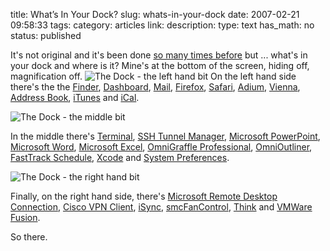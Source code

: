 title: What’s In Your Dock?
slug: whats-in-your-dock
date: 2007-02-21 09:58:33
tags: 
category: articles
link: 
description: 
type: text
has_math: no
status: published

It's not original and it's been done [so many times before](https://www.google.com/search?q=what%27s+in+your+dock "https://www.google.com/search?q=what%27s+in+your+dock") but ... what's in your dock and where is it? Mine's at the bottom of the screen, hiding off, magnification off.
![The Dock - the left hand bit](/wp-content/uploads/2007/02/Dock1.png)
On the left hand side there's the the [Finder](https://www.apple.com/uk/macosx/features/finder/ "https://www.apple.com/uk/macosx/features/finder/"), [Dashboard](https://www.apple.com/uk/macosx/features/dashboard/ "https://www.apple.com/uk/macosx/features/dashboard/"), [Mail](https://www.apple.com/uk/macosx/features/mail/ "https://www.apple.com/uk/macosx/features/mail/"), [Firefox](https://www.mozilla.com/en-US/firefox/ "https://www.mozilla.com/en-US/firefox/"), [Safari](https://www.apple.com/uk/macosx/features/safari/ "https://www.apple.com/uk/macosx/features/safari/"), [Adium](https://www.adiumx.com/ "https://www.adiumx.com/"), [Vienna](https://www.opencommunity.co.uk/vienna2.html "https://www.opencommunity.co.uk/vienna2.html"), [Address Book](https://www.apple.com/uk/macosx/features/addressbook/ "https://www.apple.com/uk/macosx/features/addressbook/"), [iTunes](https://www.apple.com/uk/itunes/ "https://www.apple.com/uk/itunes/") and [iCal](https://www.apple.com/uk/macosx/features/ical/ "https://www.apple.com/uk/macosx/features/ical/").

<!-- TEASER_END -->

![The Dock - the middle bit](/wp-content/uploads/2007/02/Dock2.png)

In the middle there's [Terminal](https://www.apple.com/uk/macosx/features/unix/ "https://www.apple.com/uk/macosx/features/unix/"), [SSH Tunnel Manager](https://projects.tynsoe.org/en/stm/ "https://projects.tynsoe.org/en/stm/"), [Microsoft PowerPoint](https://www.microsoft.com/mac/products/powerpoint2004/powerpoint2004.aspx "https://www.microsoft.com/mac/products/powerpoint2004/powerpoint2004.aspx"), [Microsoft Word](https://www.microsoft.com/mac/products/word2004/word2004.aspx "https://www.microsoft.com/mac/products/word2004/word2004.aspx"), [Microsoft Excel](https://www.microsoft.com/mac/products/excel2004/excel2004.aspx "https://www.microsoft.com/mac/products/excel2004/excel2004.aspx"), [OmniGraffle Professional](https://www.omnigroup.com/applications/omnigraffle/pro/ "https://www.omnigroup.com/applications/omnigraffle/pro/"), [OmniOutliner](https://www.omnigroup.com/applications/omnioutliner/ "https://www.omnigroup.com/applications/omnioutliner/"), [FastTrack Schedule](https://www.aecsoft.com/products/fasttrack/default.asp "https://www.aecsoft.com/products/fasttrack/default.asp"), [Xcode](https://www.apple.com/uk/macosx/features/xcode/ "https://www.apple.com/uk/macosx/features/xcode/") and [System Preferences](https://www.apple.com/uk/macosx/features/systempreferences/ "https://www.apple.com/uk/macosx/features/systempreferences/").

![The Dock - the right hand bit](/wp-content/uploads/2007/02/Dock3.png)

Finally, on the right hand side, there's [Microsoft Remote Desktop Connection](https://www.microsoft.com/mac/otherproducts/otherproducts.aspx?pid=remotedesktopclient "https://www.microsoft.com/mac/otherproducts/otherproducts.aspx?pid=remotedesktopclient"), [Cisco VPN Client](https://www.cisco.com/en/US/products/sw/secursw/ps2308/index.html "https://www.cisco.com/en/US/products/sw/secursw/ps2308/index.html"), [iSync](https://www.apple.com/uk/macosx/features/isync/ "https://www.apple.com/uk/macosx/features/isync/"), [smcFanControl](https://homepage.mac.com/holtmann/eidac/software/smcfancontrol2/index.html "https://homepage.mac.com/holtmann/eidac/software/smcfancontrol2/index.html"), [Think](https://www.freeverse.com/think/ "https://www.freeverse.com/think/") and [VMWare Fusion](https://www.vmware.com/fusionbeta/ "https://www.vmware.com/fusionbeta/").

So there.



